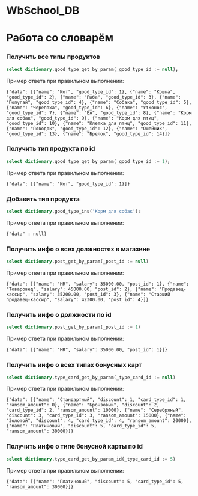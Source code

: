 # WbSchool_DB



# Работа со словарём

### Получить все типы продуктов
```sql
select dictionary.good_type_get_by_param(_good_type_id := null);
```
Пример ответа при правильном выполнении:
```jsonb
{"data": [{"name": "Кот", "good_type_id": 1}, {"name": "Кошка", "good_type_id": 2}, {"name": "Рыба", "good_type_id": 3}, {"name": "Попугай", "good_type_id": 4}, {"name": "Собака", "good_type_id": 5}, {"name": "Черепаха", "good_type_id": 6}, {"name": "Утконос", "good_type_id": 7}, {"name": "Ёж", "good_type_id": 8}, {"name": "Корм для собак", "good_type_id": 9}, {"name": "Корм для птиц", "good_type_id": 10}, {"name": "Клетка для птиц", "good_type_id": 11}, {"name": "Поводок", "good_type_id": 12}, {"name": "Ошейник", "good_type_id": 13}, {"name": "Брелок", "good_type_id": 14}]}
```

### Получить тип продукта по id
```sql
select dictionary.good_type_get_by_param(_good_type_id := 1);
```
Пример ответа при правильном выполнении:
```jsonb
{"data": [{"name": "Кот", "good_type_id": 1}]}
```

### Добавить тип продукта
```sql
select dictionary.good_type_ins('Корм для собак');
```

Пример ответа при правильном выполнении:
```jsonb
{"data" : null}
```

### Получить инфо о всех должностях в магазине
```sql
select dictionary.post_get_by_param(_post_id := null)
```
Пример ответа при правильном выполнении:
```jsonb
{"data": [{"name": "HR", "salary": 35000.00, "post_id": 1}, {"name": "Товаровед", "salary": 45000.00, "post_id": 2}, {"name": "Продавец-кассир", "salary": 35200.00, "post_id": 3}, {"name": "Старший продавец-кассир", "salary": 42300.00, "post_id": 4}]}
```

### Получить инфо о должности по id
```sql
select dictionary.post_get_by_param(_post_id := 1)
```
Пример ответа при правильном выполнении:
```jsonb
{"data": [{"name": "HR", "salary": 35000.00, "post_id": 1}]}
```

### Получить инфо о всех типах бонусных карт
```sql
select dictionary.type_card_get_by_param(_type_card_id := null)
```
Пример ответа при правильном выполнении:
```jsonb
{"data": [{"name": "Стандартный", "discount": 1, "card_type_id": 1, "ransom_amount": 0}, {"name": "Бронзовый", "discount": 2, "card_type_id": 2, "ransom_amount": 10000}, {"name": "Серебряный", "discount": 3, "card_type_id": 3, "ransom_amount": 15000}, {"name": "Золотой", "discount": 4, "card_type_id": 4, "ransom_amount": 20000}, {"name": "Платиновый", "discount": 5, "card_type_id": 5, "ransom_amount": 30000}]}
```

### Получить инфо о типе бонусной карты по id
```sql
select dictionary.type_card_get_by_param_id(_type_card_id := 5)
```
Пример ответа при правильном выполнении:
```jsonb
{"data": [{"name": "Платиновый", "discount": 5, "card_type_id": 5, "ransom_amount": 30000}]}
```